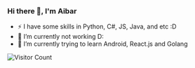 ### Hi there 👋, I'm Aibar

- ⚡ I have some skills in Python, C#, JS, Java, and etc :D
- 🔭 I’m currently not working D:
- 🌱 I’m currently trying to learn Android, React.js and Golang 
<!--
![Aibar's GitHub stats](https://github-readme-stats.vercel.app/api?username=IkayevAibar&show_icons=true&theme=chartreuse-dark)

**IkayevAibar/IkayevAibar** is a ✨ _special_ ✨ repository because its `README.md` (this file) appears on your GitHub profile.

Here are some ideas to get you started:

- 👯 I’m looking to collaborate on ...
- 🤔 I’m looking for help with ...
- 💬 Ask me about ...
- 📫 How to reach me: ...
- 😄 Pronouns: ...

-->
![Visitor Count](https://profile-counter.glitch.me/IkayevAibar/count.svg)
